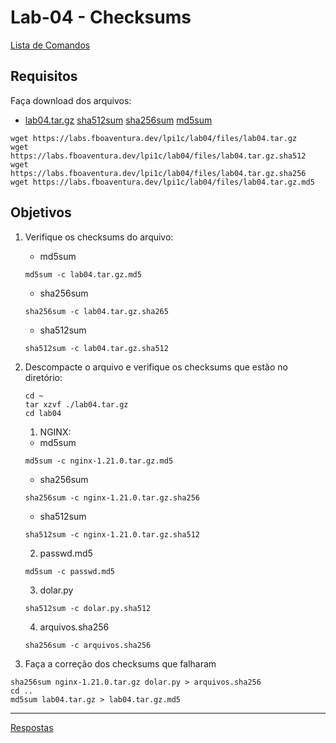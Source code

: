 # Lab-04 - Checksums

[Lista de Comandos](../comandos.md)

## Requisitos

Faça download dos arquivos:

- [lab04.tar.gz](files/lab04.tar.gz) [sha512sum](files/lab04.tar.gz.sha512) [sha256sum](files/lab04.tar.gz.sha256) [md5sum](files/lab04.tar.gz.md5)


```
wget https://labs.fboaventura.dev/lpi1c/lab04/files/lab04.tar.gz
wget https://labs.fboaventura.dev/lpi1c/lab04/files/lab04.tar.gz.sha512
wget https://labs.fboaventura.dev/lpi1c/lab04/files/lab04.tar.gz.sha256
wget https://labs.fboaventura.dev/lpi1c/lab04/files/lab04.tar.gz.md5
```

## Objetivos


1. Verifique os checksums do arquivo:
    - md5sum

    ```
    md5sum -c lab04.tar.gz.md5
    ```

    - sha256sum

    ```
    sha256sum -c lab04.tar.gz.sha265
    ```

    - sha512sum

    ```
    sha512sum -c lab04.tar.gz.sha512
    ```

2. Descompacte o arquivo e verifique os checksums que estão no diretório:


    ```
    cd ~
    tar xzvf ./lab04.tar.gz
    cd lab04
    ```


    1. NGINX:
      - md5sum

      ```
      md5sum -c nginx-1.21.0.tar.gz.md5
      ```

      - sha256sum

      ```
      sha256sum -c nginx-1.21.0.tar.gz.sha256
      ```

      - sha512sum

      ```
      sha512sum -c nginx-1.21.0.tar.gz.sha512
      ```

    2. passwd.md5

    ```
    md5sum -c passwd.md5
    ```

    3. dolar.py

    ```
    sha512sum -c dolar.py.sha512
    ```

    4. arquivos.sha256

    ```
    sha256sum -c arquivos.sha256
    ```

3. Faça a correção dos checksums que falharam

```
sha256sum nginx-1.21.0.tar.gz dolar.py > arquivos.sha256
cd ..
md5sum lab04.tar.gz > lab04.tar.gz.md5
```



------------
[Respostas](respostas.md)
